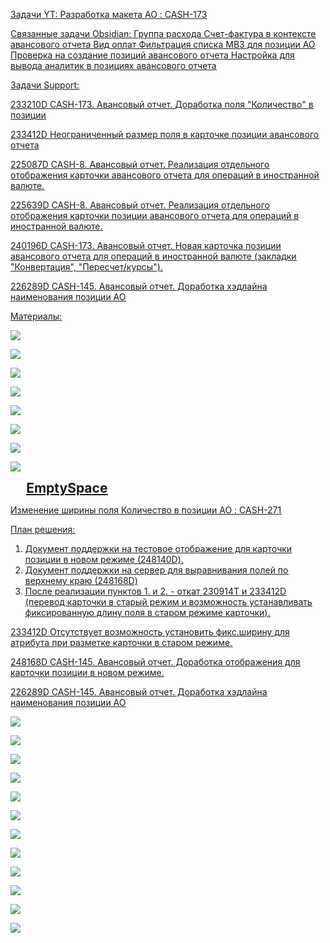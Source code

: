 <u>Задачи YT:<u>
[Разработка макета АО : CASH-173](https://yt.surgutneftegas.ru:4443/issue/CASH-173)

<u>Связанные задачи Obsidian:</u>
[Группа расхода](Группа%20расхода.md)
[Счет-фактура в контексте авансового отчета](Счет-фактура%20в%20контексте%20авансового%20отчета.md)
[Вид оплат](Вид%20оплат.md)
[Фильтрация списка МВЗ для позиции АО](Фильтрация%20списка%20МВЗ%20для%20позиции%20АО.md)
[Проверка на создание позиций авансового отчета](Проверка%20на%20создание%20позиций%20авансового%20отчета.md)
[Настройка для вывода аналитик в позициях авансового отчета](Настройка%20для%20вывода%20аналитик%20в%20позициях%20авансового%20отчета.md)


<u>Задачи Support:<u>
<p>233210D CASH-173. Авансовый отчет. Доработка поля "Количество" в позиции</p>
<p>233412D Неограниченный размер поля в карточке позиции авансового отчета</p>
<p>225087D CASH-8. Авансовый отчет. Реализация отдельного отображения карточки авансового отчета для операций в иностранной валюте.</p>
<p>225639D CASH-8. Авансовый отчет. Реализация отдельного отображения карточки позиции авансового отчета для операций в иностранной валюте.</p>
<p>240196D CASH-173. Авансовый отчет. Новая карточка позиции авансового отчета для операций в иностранной валюте (закладки "Конвертация", "Пересчет/курсы").</p>
<p>226289D CASH-145. Авансовый отчет. Доработка хэдлайна наименования позиции АО</p>

<u>Материалы:<u>

![](Pasted%20image%2020250904110353.png)

![](msedge_UxOrQcGuxj.png)

![](msedge_DuDtv1iHAf.png)

![](Pasted%20image%2020250728135619.png)

![](Pasted%20image%2020250827144759.png)

![](Pasted%20image%2020250908165242.png)

![](Pasted%20image%2020250910175201.png)

![](Pasted%20image%2020250910175657.png)

<div style="margin-left: 5%; font-size: 150%;"><b>EmptySpace</b></div>

[Изменение ширины поля Количество в позиции АО : CASH-271](https://yt.surgutneftegas.ru:4443/issue/CASH-271)

План решения:
1. Документ поддержки на тестовое отображение для карточки позиции в новом режиме (248140D).
2. Документ поддержки на сервер для выравнивания полей по верхнему краю (248168D)
3. После реализации пунктов 1. и 2. - откат 230914T и 233412D (перевод карточки в старый режим и возможность устанавливать фиксированную длину поля в старом режиме карточки).

<p>233412D Отсутствует возможность установить фикс.ширину для атрибута при разметке карточки в старом режиме.</p>
<p>248168D CASH-145. Авансовый отчет. Доработка отображения для карточки позиции в новом режиме.</p>
<p>226289D CASH-145. Авансовый отчет. Доработка хэдлайна наименования позиции АО</p>

![](Pasted%20image%2020251001080959.png)

![](Pasted%20image%2020251001081032.png)

![](Pasted%20image%2020251001081434.png)

![](Pasted%20image%2020251001093638.png)

![](Pasted%20image%2020251008171025.png)

![](Pasted%20image%2020251014161422.png)

![](Pasted%20image%2020251014161758.png)

![](Pasted%20image%2020251014161832.png)

![](Pasted%20image%2020251014161859.png)

![](Pasted%20image%2020251014161339.png)

![](Pasted%20image%2020251014213420.png)

![](Pasted%20image%2020251014214124.png)